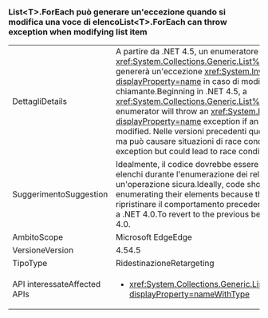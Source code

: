 ### <a name="listlttgtforeach-can-throw-exception-when-modifying-list-item"></a><span data-ttu-id="4c685-101">List&lt;T&gt;.ForEach può generare un'eccezione quando si modifica una voce di elenco</span><span class="sxs-lookup"><span data-stu-id="4c685-101">List&lt;T&gt;.ForEach can throw exception when modifying list item</span></span>

|   |   |
|---|---|
|<span data-ttu-id="4c685-102">Dettagli</span><span class="sxs-lookup"><span data-stu-id="4c685-102">Details</span></span>|<span data-ttu-id="4c685-103">A partire da .NET 4.5, un enumeratore <xref:System.Collections.Generic.List%601.ForEach(System.Action{%600})> genererà un'eccezione <xref:System.InvalidOperationException?displayProperty=name> in caso di modifica di un elemento nella raccolta chiamante.</span><span class="sxs-lookup"><span data-stu-id="4c685-103">Beginning in .NET 4.5, a <xref:System.Collections.Generic.List%601.ForEach(System.Action{%600})> enumerator will throw an <xref:System.InvalidOperationException?displayProperty=name> exception if an element in the calling collection is modified.</span></span> <span data-ttu-id="4c685-104">Nelle versioni precedenti questa condizione non genera un'eccezione ma può causare situazioni di race condition.</span><span class="sxs-lookup"><span data-stu-id="4c685-104">Previously, this would not throw an exception but could lead to race conditions.</span></span>|
|<span data-ttu-id="4c685-105">Suggerimento</span><span class="sxs-lookup"><span data-stu-id="4c685-105">Suggestion</span></span>|<span data-ttu-id="4c685-106">Idealmente, il codice dovrebbe essere corretto per evitare la modifica degli elenchi durante l'enumerazione dei relativi elementi, perché questa non è mai un'operazione sicura.</span><span class="sxs-lookup"><span data-stu-id="4c685-106">Ideally, code should be fixed to not modify lists while enumerating their elements because that is never a safe operation.</span></span> <span data-ttu-id="4c685-107">Per ripristinare il comportamento precedente, tuttavia, un'app può essere destinata a .NET 4.0.</span><span class="sxs-lookup"><span data-stu-id="4c685-107">To revert to the previous behavior, though, an app may target .NET 4.0.</span></span>|
|<span data-ttu-id="4c685-108">Ambito</span><span class="sxs-lookup"><span data-stu-id="4c685-108">Scope</span></span>|<span data-ttu-id="4c685-109">Microsoft Edge</span><span class="sxs-lookup"><span data-stu-id="4c685-109">Edge</span></span>|
|<span data-ttu-id="4c685-110">Versione</span><span class="sxs-lookup"><span data-stu-id="4c685-110">Version</span></span>|<span data-ttu-id="4c685-111">4.5</span><span class="sxs-lookup"><span data-stu-id="4c685-111">4.5</span></span>|
|<span data-ttu-id="4c685-112">Tipo</span><span class="sxs-lookup"><span data-stu-id="4c685-112">Type</span></span>|<span data-ttu-id="4c685-113">Ridestinazione</span><span class="sxs-lookup"><span data-stu-id="4c685-113">Retargeting</span></span>|
|<span data-ttu-id="4c685-114">API interessate</span><span class="sxs-lookup"><span data-stu-id="4c685-114">Affected APIs</span></span>|<ul><li><xref:System.Collections.Generic.List%601.ForEach(System.Action{%600})?displayProperty=nameWithType></li></ul>|

